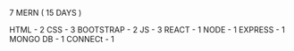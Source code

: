 7 MERN ( 15 DAYS )

HTML - 2
CSS - 3
BOOTSTRAP - 2
JS - 3 
REACT - 1
NODE - 1
EXPRESS - 1
MONGO DB - 1
CONNECt - 1